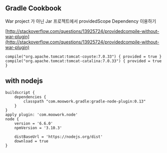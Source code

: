 ## Gradle Cookbook 

War project 가 아닌 Jar 프로젝트에서 providedScope Dependency 이용하기 

[http://stackoverflow.com/questions/13925724/providedcompile-without-war-plugin](http://stackoverflow.com/questions/13925724/providedcompile-without-war-plugin)

	
    compile("org.apache.tomcat:tomcat-coyote:7.0.33") { provided = true }
    compile("org.apache.tomcat:tomcat-catalina:7.0.33") { provided = true }
    
    

## with nodejs 

```
buildscript {
	dependencies {
		classpath "com.moowork.gradle:gradle-node-plugin:0.13"
	}
}
apply plugin: 'com.moowork.node'
node {
	version = '6.6.0'
	npmVersion = '3.10.3'

	distBaseUrl = 'https://nodejs.org/dist'
	download = true
}
```
